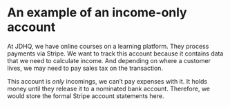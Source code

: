 # An example of an income-only account

At JDHQ, we have online courses on a learning platform. They process payments via Stripe. We want to track this account because it contains data that we need to calculate income. And depending on where a customer lives, we may need to pay sales tax on the transaction.

This account is _only_ incomings, we can’t pay expenses with it. It holds money until they release it to a nominated bank account. Therefore, we would store the formal Stripe account statements here.

